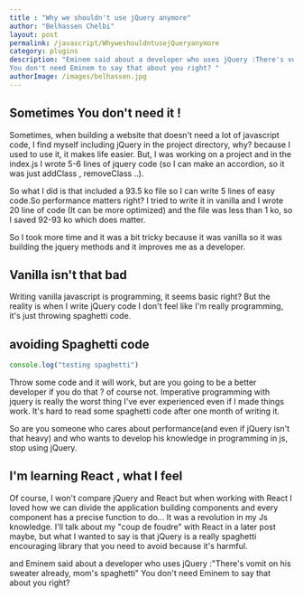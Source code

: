 ```yaml
---
title : "Why we shouldn't use jQuery anymore"
author: "Belhassen Chelbi"
layout: post
permalink: /javascript/WhyweshouldntusejQueryanymore
category: plugins
description: "Eminem said about a developer who uses jQuery :There's vomit on his sweater already, mom's spaghetti
You don't need Eminem to say that about you right? "
authorImage: /images/belhassen.jpg
---
```



## Sometimes You don't need it !

Sometimes, when building a website that doesn't need a lot of javascript code, I find myself including jQuery in the project directory, why? because I used to use it, it makes life easier. But, I was working on a  project and in the index.js I wrote 5-6 lines of jquery code (so I can make an accordion, so it was just addClass , removeClass ..).

So what I did is that included a 93.5 ko file so I can write 5 lines of easy code.So performance matters right? I tried to write it in vanilla and I wrote 20 line of code (It can be more optimized) and the file was less than 1 ko, so I saved 92-93 ko which does matter.

So I took more time and it was a bit tricky because it was vanilla so it was building the jquery methods and it improves me as a developer.

## Vanilla isn't that bad

Writing vanilla javascript is programming, it seems basic right? But the reality is when I write jQuery code I don't feel like I'm really programming, it's just throwing spaghetti code.

## avoiding Spaghetti code
```javascript
console.log("testing spaghetti")
```

Throw some code and it will work, but are you going to be a better developer if you do that ? of course not. Imperative programming with jquery is really the worst thing I've ever experienced even if I made things work. It's hard to read some spaghetti code after one month of writing it. 

So are you someone who cares about performance(and even if jQuery isn't that heavy) and who wants to develop his knowledge in programming in js, stop using jQuery. 

## I'm learning React , what I feel

Of course, I won't compare jQuery and React but when working with React I loved how we can divide the application building components and every component has a precise function to do... It was a revolution in my Js knowledge. I'll talk about my "coup de foudre" with React in a later post maybe, but what I wanted to say is that jQuery is a really spaghetti encouraging library that you need to avoid because it's harmful.

and Eminem said about a developer who uses jQuery :"There's vomit on his sweater already, mom's spaghetti"
You don't need Eminem to say that about you right? 